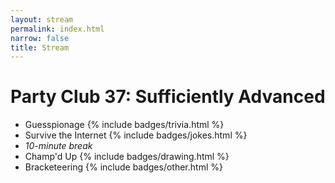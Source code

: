```yaml
---
layout: stream
permalink: index.html
narrow: false
title: Stream
---
```

<!-- date and time are in _config.yml -->

<!-- badges to go with game name: jokes, drawing, trivia, strategy, other -->
# Party Club 37: Sufficiently Advanced
* Guesspionage {% include badges/trivia.html %}
* Survive the Internet {% include badges/jokes.html %}
* *10-minute break*
* Champ'd Up {% include badges/drawing.html %}
* Bracketeering {% include badges/other.html %}
